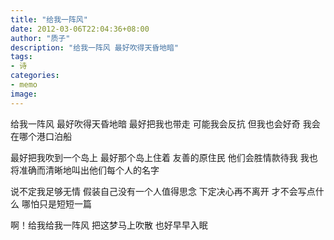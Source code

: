 ```yaml
---
title: "给我一阵风"
date: 2012-03-06T22:04:36+08:00
author: "质子"
description: "给我一阵风 最好吹得天昏地暗"
tags:
- 诗
categories: 
- memo
image: 
---
```


给我一阵风
最好吹得天昏地暗
最好把我也带走
可能我会反抗
但我也会好奇
我会在哪个港口泊船

最好把我吹到一个岛上
最好那个岛上住着
友善的原住民
他们会胜情款待我
我也将准确而清晰地叫出他们每个人的名字

说不定我足够无情
假装自己没有一个人值得思念
下定决心再不离开
才不会写点什么
哪怕只是短短一篇

啊！给我给我一阵风
把这梦马上吹散
也好早早入眠